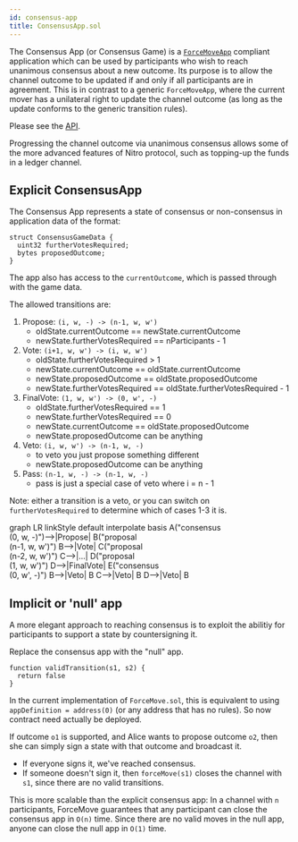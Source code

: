 ```yaml
---
id: consensus-app
title: ConsensusApp.sol
---
```


The Consensus App (or Consensus Game) is a [`ForceMoveApp`](../contract-api/natspec/ForceMoveApp) compliant application which can be used by participants who wish to reach unanimous consensus about a new outcome. Its purpose is to allow the channel outcome to be updated if and only if all participants are in agreement. This is in contrast to a generic `ForceMoveApp`, where the current mover has a unilateral right to update the channel outcome (as long as the update conforms to the generic transition rules).

Please see the [API](../contract-api/natspec/ConsensusApp).

Progressing the channel outcome via unanimous consensus allows some of the more advanced features of Nitro protocol, such as topping-up the funds in a ledger channel.

## Explicit ConsensusApp

The Consensus App represents a state of consensus or non-consensus in application data of the format:

```solidity
struct ConsensusGameData {
  uint32 furtherVotesRequired;
  bytes proposedOutcome;
}
```

The app also has access to the `currentOutcome`, which is passed through with the game data.

The allowed transitions are:

1. Propose: `(i, w, -) -> (n-1, w, w')`
   - oldState.currentOutcome == newState.currentOutcome
   - newState.furtherVotesRequired == nParticipants - 1
2. Vote: `(i+1, w, w') -> (i, w, w')`
   - oldState.furtherVotesRequired > 1
   - newState.currentOutcome == oldState.currentOutcome
   - newState.proposedOutcome == oldState.proposedOutcome
   - newState.furtherVotesRequired == oldState.furtherVotesRequired - 1
3. FinalVote: `(1, w, w') -> (0, w', -)`
   - oldState.furtherVotesRequired == 1
   - newState.furtherVotesRequired == 0
   - newState.currentOutcome == oldState.proposedOutcome
   - newState.proposedOutcome can be anything
4. Veto: `(i, w, w') -> (n-1, w, -)`
   - to veto you just propose something different
   - newState.proposedOutcome can be anything
5. Pass: `(n-1, w, -) -> (n-1, w, -)`
   - pass is just a special case of veto where i = n - 1

Note: either a transition is a veto, or you can switch on `furtherVotesRequired` to determine which of cases 1-3 it is.

<div class="mermaid">
graph LR
linkStyle default interpolate basis
   A("consensus <br /> (0, w, -)")-->|Propose| B("proposal <br /> (n-1, w, w')")
   B-->|Vote| C("proposal <br /> (n-2, w, w')")
   C-->|...| D("proposal <br /> (1, w, w')")
   D-->|FinalVote| E("consensus <br /> (0, w', -)")
   B-->|Veto| B
   C-->|Veto| B
   D-->|Veto| B
</div>

## Implicit or 'null' app

A more elegant approach to reaching consensus is to exploit the abilitiy for participants to support a state by countersigning it.

Replace the consensus app with the "null" app.

```solidity
function validTransition(s1, s2) {
  return false
}
```

In the current implementation of `ForceMove.sol`, this is equivalent to using `appDefinition = address(0)` (or any address that has no rules). So now contract need actually be deployed.

If outcome `o1` is supported, and Alice wants to propose outcome `o2`, then she can simply sign a state with that outcome and broadcast it.

- If everyone signs it, we've reached consensus.
- If someone doesn't sign it, then `forceMove(s1)` closes the channel with `s1`, since there are no valid transitions.

This is more scalable than the explicit consensus app: In a channel with `n` participants, ForceMove guarantees that any participant can close the consensus app in `O(n)` time. Since there are no valid moves in the null app, anyone can close the null app in `O(1)` time.
